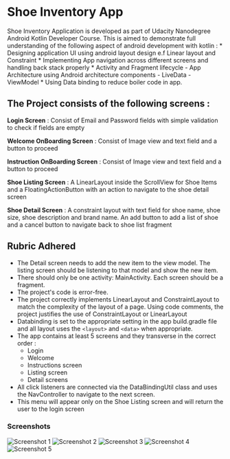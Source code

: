 # Shoe Inventory App

Shoe Inventory Application is developed as part of Udacity Nanodegree Android Kotlin Developer Course.
This is aimed to demonstrate full understanding of the following aspect of android development with kotlin :
    * Designing application UI using android layout design e.f Linear layout and Constraint
    * Implementing App navigation across different screens and handling back stack properly
    * Activity and Fragment lifecycle 
    - App Architecture using Android architecture components
        - LiveData
        - ViewModel
    * Using Data binding to reduce boiler code in app.   
    
## The Project consists of the following screens : 

**Login Screen** : Consist of Email and Password fields with simple validation to check if fields are empty

**Welcome OnBoarding Screen**  : Consist of Image view and text field and a button to proceed

**Instruction OnBoarding Screen** : Consist of Image view and text field and a button to proceed

**Shoe Listing Screen** : A LinearLayout inside the ScrollView for Shoe Items and a FloatingActionButton with an action to navigate to the shoe
                   detail screen
                   
**Shoe Detail Screen** : A constraint layout with text field for shoe name, shoe size, shoe description and brand name. An add button to 
add a list of shoe and a cancel button to navigate back to shoe list fragment

## Rubric Adhered
- The Detail screen needs to add the new item to the view model. The listing screen should be listening to that model and show the new item.
- There should only be one activity: MainActivity. Each screen should be a fragment.
- The project's code is error-free.
- The project correctly implements LinearLayout and ConstraintLayout to match the complexity of the layout of a page. Using code comments, the project justifies the use of ConstraintLayout or LinearLayout
- Databinding is set to the appropriate setting in the app build.gradle file and all layout uses the `<layout>` and `<data>` when appropriate.
- The app contains at least 5 screens and they transverse in the correct order :
    - Login
    -  Welcome
    - Instructions screen
    - Listing screen
    - Detail screens
- All click listeners are connected via the DataBindingUtil class and uses the NavController to navigate to the next screen.
- This menu will appear only on the Shoe Listing screen and will return the user to the login screen

### Screenshots

![Screenshot 1](screenshots/login.png)
![Screenshot 2](screenshots/welcome.png)
![Screenshot 3](screenshots/instructions.png)
![Screenshot 4](screenshots/main.png)
![Screenshot 5](screenshots/detail.png)
